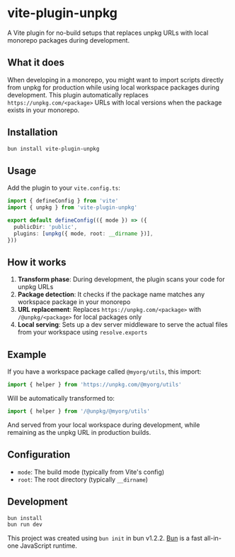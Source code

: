 # vite-plugin-unpkg

A Vite plugin for no-build setups that replaces unpkg URLs with local monorepo packages during development.

## What it does

When developing in a monorepo, you might want to import scripts directly from unpkg for production while using local workspace packages during development. This plugin automatically replaces `https://unpkg.com/<package>` URLs with local versions when the package exists in your monorepo.

## Installation

```bash
bun install vite-plugin-unpkg
```

## Usage

Add the plugin to your `vite.config.ts`:

```ts
import { defineConfig } from 'vite'
import { unpkg } from 'vite-plugin-unpkg'

export default defineConfig(({ mode }) => ({
  publicDir: 'public',
  plugins: [unpkg({ mode, root: __dirname })],
}))
```

## How it works

1. **Transform phase**: During development, the plugin scans your code for unpkg URLs
2. **Package detection**: It checks if the package name matches any workspace package in your monorepo
3. **URL replacement**: Replaces `https://unpkg.com/<package>` with `/@unpkg/<package>` for local packages only
4. **Local serving**: Sets up a dev server middleware to serve the actual files from your workspace using `resolve.exports`

## Example

If you have a workspace package called `@myorg/utils`, this import:

```js
import { helper } from 'https://unpkg.com/@myorg/utils'
```

Will be automatically transformed to:

```js
import { helper } from '/@unpkg/@myorg/utils'
```

And served from your local workspace during development, while remaining as the unpkg URL in production builds.

## Configuration

- `mode`: The build mode (typically from Vite's config)
- `root`: The root directory (typically `__dirname`)

## Development

```bash
bun install
bun run dev
```

This project was created using `bun init` in bun v1.2.2. [Bun](https://bun.sh) is a fast all-in-one JavaScript runtime.
